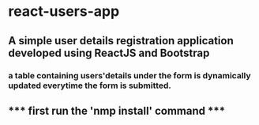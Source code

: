# react-users-app

## A simple user details registration application developed using ReactJS and Bootstrap

### a table containing users'details under the form is dynamically updated everytime the form is submitted.


## *** first run the 'nmp install' command ***

